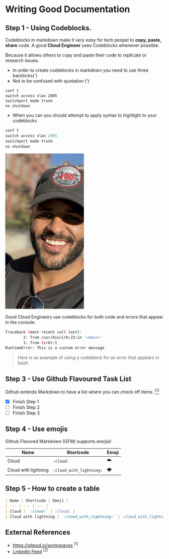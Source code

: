 # Writing Good Documentation

## Step 1 - Using Codeblocks.

Codeblocks in markdown make it *very easy* for tech peopel to **copy, paste, share** code.
A good **Cloud Engineer** uses Codeblocks whenever possible. 

Because it allows others to copy and paste their code to replicate or research issues.

- In order to create codeblocks in markdown you need to use three backticks(`)
- Not to be confused with quotation (')

```
conf t
switch access vlan 2005
switchport mode trunk
no shutdown
```

- When you can you should attempt to apply syntax to highlight to your codeblocks

```python
conf t
switch access vlan 2005
switchport mode trunk
no shutdown
```

<img width="250" alt="Screen Shot 2022-04-08 at 10 10 34 AM" src="assets/Screen Shot 2022-04-08 at 10.10.34 AM.png">

Good Cloud Engineers use codeblocks for both code and errors that appear in the console. 

```bash
Traceback (most recent call last):
        2: from /usr/bin/irb:23:in '<main>'
        1: from (irb):1
RuntimeError: This is a custom error message
```

> Here is an example of using a codeblock for an error that appears in bash.

## Step 3 - Use Github Flavoured Task List

Github extends Markdown to have a list where you can check off items. [<sup>[1]</sup>](#external-references)

- [x] Finish Step 1
- [ ] Finish Step 2
- [ ] Finish Step 3

## Step 4 - Use emojis

Github Flavored Markdown  (GFM) supports emojis! 

| Name | Shortcode | Emoji |
| --- | --- | --- |
| Cloud | `:cloud:` | :cloud: |
| Cloud with lightning | `:cloud_with_lightning:` | :cloud_with_lightning: |

## Step 5 - How to create a table

```md
| Name | Shortcode | Emoji |
| --- | --- | --- |
| Cloud | `:cloud:` | :cloud: |
| Cloud with lightning | `:cloud_with_lightning:` | :cloud_with_lightning: |
```

## External References

- https://gitpod.io/workspaces <sup>[1]</sup>
- [LinkedIn Feed](https://www.linkedin.com/feed/) <sup>[2]</sup>

